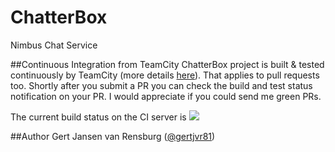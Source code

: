 ChatterBox
==========

Nimbus Chat Service

##<a id="continuous-integration-from-teamcity">Continuous Integration from TeamCity</a>
ChatterBox project is built & tested continuously by TeamCity (more details [here](http://www.mehdi-khalili.com/continuous-integration-delivery-github-teamcity)). That applies to pull requests too. Shortly after you submit a PR you can check the build and test status notification on your PR. I would appreciate if you could send me green PRs.

The current build status on the CI server is <a href="http://teamcity.gertjvr.com/viewType.html?buildTypeId=OSS_BuildMonitor_CI&guest=1">
<img src="http://teamcity.gertjvr.com/app/rest/builds/buildType:(id:OSS_BuildMonitor_CI)/statusIcon"/></a>

##<a id="author">Author</a>
Gert Jansen van Rensburg ([@gertjvr81](http://twitter.com/gertjvr81))
